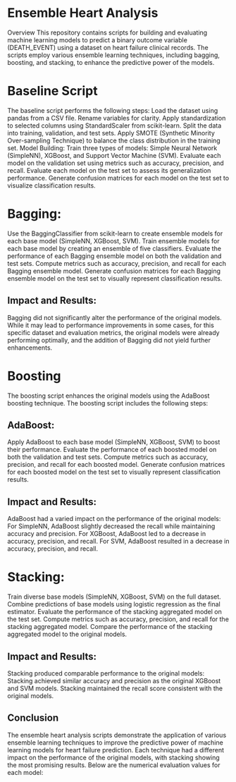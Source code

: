 # Ensemble Heart Analysis
Overview
This repository contains scripts for building and evaluating machine learning models to predict a binary outcome variable (DEATH_EVENT) using a dataset on heart failure clinical records. The scripts employ various ensemble learning techniques, including bagging, boosting, and stacking, to enhance the predictive power of the models.

# Baseline Script
The baseline script performs the following steps:
Load the dataset using pandas from a CSV file.
Rename variables for clarity.
Apply standardization to selected columns using StandardScaler from scikit-learn.
Split the data into training, validation, and test sets.
Apply SMOTE (Synthetic Minority Over-sampling Technique) to balance the class distribution in the training set.
Model Building:
Train three types of models: Simple Neural Network (SimpleNN), XGBoost, and Support Vector Machine (SVM).
Evaluate each model on the validation set using metrics such as accuracy, precision, and recall.
Evaluate each model on the test set to assess its generalization performance.
Generate confusion matrices for each model on the test set to visualize classification results.

# Bagging:
Use the BaggingClassifier from scikit-learn to create ensemble models for each base model (SimpleNN, XGBoost, SVM).
Train ensemble models for each base model by creating an ensemble of five classifiers.
Evaluate the performance of each Bagging ensemble model on both the validation and test sets.
Compute metrics such as accuracy, precision, and recall for each Bagging ensemble model.
Generate confusion matrices for each Bagging ensemble model on the test set to visually represent classification results.
## Impact and Results:
Bagging did not significantly alter the performance of the original models. While it may lead to performance improvements in some cases, for this specific dataset and evaluation metrics, the original models were already performing optimally, and the addition of Bagging did not yield further enhancements.

# Boosting 
The boosting script enhances the original models using the AdaBoost boosting technique. The boosting script includes the following steps:

## AdaBoost:
Apply AdaBoost to each base model (SimpleNN, XGBoost, SVM) to boost their performance.
Evaluate the performance of each boosted model on both the validation and test sets.
Compute metrics such as accuracy, precision, and recall for each boosted model.
Generate confusion matrices for each boosted model on the test set to visually represent classification results.
## Impact and Results:
AdaBoost had a varied impact on the performance of the original models:
For SimpleNN, AdaBoost slightly decreased the recall while maintaining accuracy and precision.
For XGBoost, AdaBoost led to a decrease in accuracy, precision, and recall.
For SVM, AdaBoost resulted in a decrease in accuracy, precision, and recall.


# Stacking:
Train diverse base models (SimpleNN, XGBoost, SVM) on the full dataset.
Combine predictions of base models using logistic regression as the final estimator.
Evaluate the performance of the stacking aggregated model on the test set.
Compute metrics such as accuracy, precision, and recall for the stacking aggregated model.
Compare the performance of the stacking aggregated model to the original models.
## Impact and Results:
Stacking produced comparable performance to the original models:
Stacking achieved similar accuracy and precision as the original XGBoost and SVM models.
Stacking maintained the recall score consistent with the original models.
## Conclusion
The ensemble heart analysis scripts demonstrate the application of various ensemble learning techniques to improve the predictive power of machine learning models for heart failure prediction. Each technique had a different impact on the performance of the original models, with stacking showing the most promising results. Below are the numerical evaluation values for each model:

